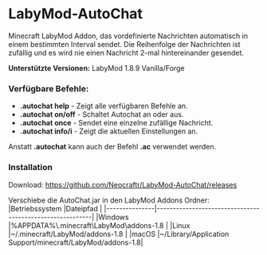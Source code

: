 # LabyMod-AutoChat
Minecraft LabyMod Addon, das vordefinierte Nachrichten automatisch in einem bestimmten Interval sendet. Die Reihenfolge der Nachrichten ist zufällig und es wird nie einen Nachricht 2-mal hintereinander gesendet.

**Unterstützte Versionen:** LabyMod 1.8.9 Vanilla/Forge

### Verfügbare Befehle:
- **\.autochat help** - Zeigt alle verfügbaren Befehle an.
- **\.autochat on/off** - Schaltet Autochat an oder aus.
- **\.autochat once** - Sendet eine einzelne zufällige Nachricht.
- **\.autochat info/i** - Zeigt die aktuellen Einstellungen an.

Anstatt **.autochat** kann auch der Befehl **.ac** verwendet werden.

### Installation
Download: https://github.com/Neocraftr/LabyMod-AutoChat/releases

Verschiebe die AutoChat.jar in den LabyMod Addons Ordner:
|Betriebssystem |Dateipfad                                                 |
|---------------|----------------------------------------------------------|
|Windows        |%APPDATA%\\.minecraft\\LabyMod\\addons-1.8                |
|Linux          |~/.minecraft/LabyMod/addons-1.8                           |
|macOS          |~/Library/Application Support/minecraft/LabyMod/addons-1.8|
